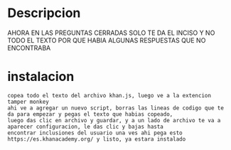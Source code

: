 # Descripcion
AHORA EN LAS PREGUNTAS CERRADAS SOLO TE DA EL INCISO Y NO TODO EL TEXTO POR QUE
HABIA ALGUNAS RESPUESTAS QUE NO ENCONTRABA
# instalacion

```shell script
copea todo el texto del archivo khan.js, luego ve a la extencion tamper monkey
ahi ve a agregar un nuevo script, borras las lineas de codigo que te da para empezar y pegas el texto que habias copeado,
luego das clic en archivo y guardar, y a un lado de archivo te va a aparecer configuracion, le das clic y bajas hasta
encontrar inclusiones del usuario una ves ahi pega esto https://es.khanacademy.org/ y listo, ya estara instalado
```
